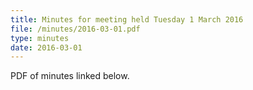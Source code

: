 ```yaml
---
title: Minutes for meeting held Tuesday 1 March 2016
file: /minutes/2016-03-01.pdf
type: minutes
date: 2016-03-01
---
```


PDF of minutes linked below.
